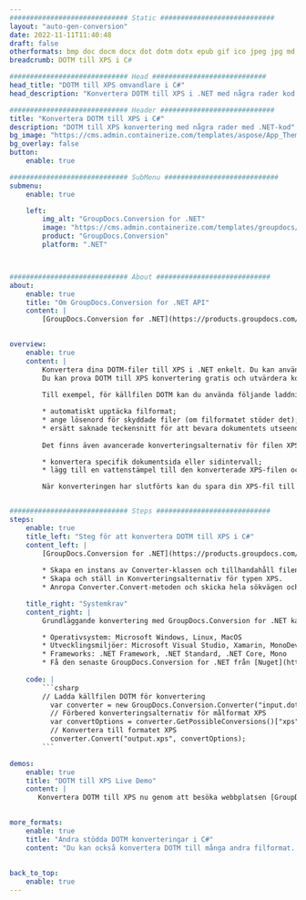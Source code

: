 ```yaml
---
############################# Static ############################
layout: "auto-gen-conversion"
date: 2022-11-11T11:40:48
draft: false
otherformats: bmp doc docm docx dot dotm dotx epub gif ico jpeg jpg md odt ott pdf png psd rtf tex tif tiff txt xps
breadcrumb: DOTM till XPS i C#

############################# Head ############################
head_title: "DOTM till XPS omvandlare i C#"
head_description: "Konvertera DOTM till XPS i .NET med några rader kod. Använd GroupDocs Document Conversion API för att konvertera över 160 filformat."

############################# Header ############################
title: "Konvertera DOTM till XPS i C#"
description: "DOTM till XPS konvertering med några rader med .NET-kod"
bg_image: "https://cms.admin.containerize.com/templates/aspose/App_Themes/V3/images/bg/header1.png"
bg_overlay: false
button:
    enable: true

############################# SubMenu ############################
submenu:
    enable: true

    left:
        img_alt: "GroupDocs.Conversion for .NET"
        image: "https://cms.admin.containerize.com/templates/groupdocs/images/product-logos/90x90-noborder/groupdocs-conversion-net.png"
        product: "GroupDocs.Conversion"
        platform: ".NET"



############################# About ############################
about:
    enable: true
    title: "Om GroupDocs.Conversion for .NET API"
    content: |
        [GroupDocs.Conversion for .NET](https://products.groupdocs.com/conversion/net/) kan användas för att konvertera Microsoft Word, Excel, PowerPoint, PDF, Visio och andra format. GroupDocs.Conversion är ett fristående API som är lämpligt för back-end och interna system där hög prestanda krävs. Det beror inte på någon programvara som Microsoft eller Open Office.
    

overview:
    enable: true
    content: |
        Konvertera dina DOTM-filer till XPS i .NET enkelt. Du kan använda bara ett par C# kodrader i valfri plattform som du vill, som - Windows, Linux, macOS.
        Du kan prova DOTM till XPS konvertering gratis och utvärdera konverteringsresultatens kvalitet. Tillsammans med enkla filkonverteringsscenarier kan du prova mer avancerade alternativ för att ladda källfilen DOTM och för att spara resultatet XPS. 
        
        Till exempel, för källfilen DOTM kan du använda följande laddningsalternativ:

        * automatiskt upptäcka filformat;
        * ange lösenord för skyddade filer (om filformatet stöder det);
        * ersätt saknade teckensnitt för att bevara dokumentets utseende.
        
        Det finns även avancerade konverteringsalternativ för filen XPS:

        * konvertera specifik dokumentsida eller sidintervall;
        * lägg till en vattenstämpel till den konverterade XPS-filen och många fler.

        När konverteringen har slutförts kan du spara din XPS-fil till den lokala filsökvägen eller någon tredje parts lagring som FTP, Amazon S3, Google Drive, Dropbox etc. Observera - för att konvertera DOTM till {{ TO}} det finns inget behov av någon ytterligare programvara installerad - som MS Office, Open Office, Adobe Acrobat Reader etc.


############################# Steps ############################
steps:
    enable: true
    title_left: "Steg för att konvertera DOTM till XPS i C#"
    content_left: |
        [GroupDocs.Conversion for .NET](https://products.groupdocs.com/conversion/net/) gör det enkelt för utvecklare att konvertera en DOTM-fil till XPS med några rader kod.
        
        * Skapa en instans av Converter-klassen och tillhandahåll filen DOTM med den fullständiga sökvägen
        * Skapa och ställ in Konverteringsalternativ för typen XPS.
        * Anropa Converter.Convert-metoden och skicka hela sökvägen och formatet (XPS) som en parameter

    title_right: "Systemkrav"
    content_right: |
        Grundläggande konvertering med GroupDocs.Conversion for .NET kan göras med bara några enkla steg. Våra API:er stöds på alla större plattformar och operativsystem. Innan du kör koden nedan, se till att du har följande förutsättningar installerade på ditt system.

        * Operativsystem: Microsoft Windows, Linux, MacOS
        * Utvecklingsmiljöer: Microsoft Visual Studio, Xamarin, MonoDevelop
        * Frameworks: .NET Framework, .NET Standard, .NET Core, Mono
        * Få den senaste GroupDocs.Conversion for .NET från [Nuget](https://www.nuget.org/packages/groupdocs.conversion)
         
    code: |
        ```csharp    
        // Ladda källfilen DOTM för konvertering
          var converter = new GroupDocs.Conversion.Converter("input.dotm");
          // Förbered konverteringsalternativ för målformat XPS
          var convertOptions = converter.GetPossibleConversions()["xps"].ConvertOptions;
          // Konvertera till formatet XPS
          converter.Convert("output.xps", convertOptions);
        ```

demos:
    enable: true
    title: "DOTM till XPS Live Demo"
    content: |
       Konvertera DOTM till XPS nu genom att besöka webbplatsen [GroupDocs.Conversion App](https://products.groupdocs.app/conversion/family). Onlinedemo har följande fördelar
          

more_formats:
    enable: true
    title: "Andra stödda DOTM konverteringar i C#"
    content: "Du kan också konvertera DOTM till många andra filformat. Se listan nedan."
       
       
back_to_top:
    enable: true
---
```

